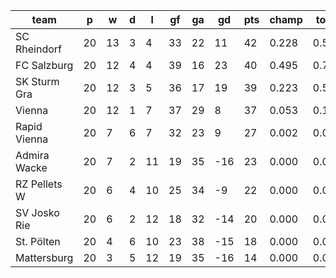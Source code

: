 |     team     | p  | w  | d | l  | gf | ga | gd  | pts | champ | top2  | top3  | top4  |  5-7  | bot4  | bot3  | bot2  |
|--------------|----|----|---|----|----|----|-----|-----|-------|-------|-------|-------|-------|-------|-------|-------|
| SC Rheindorf | 20 | 13 | 3 |  4 | 33 | 22 |  11 |  42 | 0.228 | 0.516 | 0.805 | 0.976 | 0.024 | 0.000 | 0.000 | 0.000|
| FC Salzburg  | 20 | 12 | 4 |  4 | 39 | 16 |  23 |  40 | 0.495 | 0.774 | 0.928 | 0.993 | 0.007 | 0.000 | 0.000 | 0.000|
| SK Sturm Gra | 20 | 12 | 3 |  5 | 36 | 17 |  19 |  39 | 0.223 | 0.526 | 0.816 | 0.974 | 0.026 | 0.000 | 0.000 | 0.000|
| Vienna       | 20 | 12 | 1 |  7 | 37 | 29 |   8 |  37 | 0.053 | 0.175 | 0.407 | 0.864 | 0.136 | 0.001 | 0.000 | 0.000|
| Rapid Vienna | 20 |  7 | 6 |  7 | 32 | 23 |   9 |  27 | 0.002 | 0.010 | 0.044 | 0.186 | 0.808 | 0.031 | 0.006 | 0.001|
| Admira Wacke | 20 |  7 | 2 | 11 | 19 | 35 | -16 |  23 | 0.000 | 0.000 | 0.000 | 0.002 | 0.581 | 0.719 | 0.417 | 0.177|
| RZ Pellets W | 20 |  6 | 4 | 10 | 25 | 34 |  -9 |  22 | 0.000 | 0.000 | 0.000 | 0.005 | 0.750 | 0.501 | 0.245 | 0.098|
| SV Josko Rie | 20 |  6 | 2 | 12 | 18 | 32 | -14 |  20 | 0.000 | 0.000 | 0.000 | 0.001 | 0.412 | 0.829 | 0.588 | 0.314|
| St. Pölten   | 20 |  4 | 6 | 10 | 23 | 38 | -15 |  18 | 0.000 | 0.000 | 0.000 | 0.000 | 0.188 | 0.938 | 0.813 | 0.597|
| Mattersburg  | 20 |  3 | 5 | 12 | 19 | 35 | -16 |  14 | 0.000 | 0.000 | 0.000 | 0.000 | 0.069 | 0.981 | 0.931 | 0.813|
